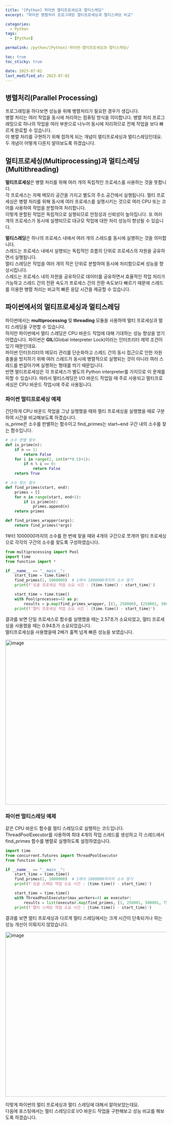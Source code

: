 ```yaml
---
title: "[Python] 파이썬 멀티프로세싱과 멀티스레딩"
excerpt: "파이썬 병렬처리 프로그래밍 멀티프로세싱과 멀티스레딩 비교"

categories:
  - Python
tags:
  - [Python]

permalink: /python/[Python]-파이썬-멀티프로세싱과-멀티스레딩/

toc: true
toc_sticky: true

date: 2023-07-02
last_modified_at: 2023-07-02
---
```


## 병렬처리(Parallel Processing)

프로그래밍을 하다보면 성능을 위해 병렬처리가 필요한 경우가 생깁니다. <br>
병렬 처리는 여러 작업을 동시에 처리하는 컴퓨팅 방식을 의미합니다. 병렬 처리 프로그래밍으로 하나의 작업을 여러 부분으로 나누어 동시에 처리하므로 전체 작업을 보다 빠르게 완료할 수 있습니다. <br>
이 병렬 처리를 구현하기 위해 접하게 되는 개념이 멀티프로세싱과 멀티스레딩인데요. 두 개념이 어떻게 다른지 알아보도록 하겠습니다. <br>


## 멀티프로세싱(Multiprocessing)과 멀티스레딩(Multithreading)

**멀티프로세싱**은 병렬 처리를 위해 여러 개의 독립적인 프로세스를 사용하는 것을 뜻합니다.  
각 프로세스는 자체 메모리 공간을 가지고 별도의 주소 공간에서 실행됩니다. 멀티 프로세싱은 병렬 처리를 위해 동시에 여러 프로세스를 실행시키는 것으로 여러 CPU 또는 코어를 사용하여 작업을 분할하여 처리합니다.  
이렇게 분할된 작업은 독립적으로 실행되므로 안정성과 신뢰성이 높아집니다. 또 여러 개의 프로세스가 동시에 실행되므로 대규모 작업에 대한 처리 성능이 향상될 수 있습니다.  


**멀티스레딩**은 하나의 프로세스 내에서 여러 개의 스레드를 동시에 실행하는 것을 의미합니다.  
스레드는 프로세스 내에서 실행되는 독립적인 흐름의 단위로 프로세스의 자원을 공유하면서 실행됩니다.  
멀티 스레딩은 작업을 여러 개의 작은 단위로 분할하여 동시에 처리함으로써 성능을 향상시킵니다.  
스레드는 프로세스 내의 자원을 공유하므로 데이터를 공유하면서 효율적인 작업 처리가 가능하고 스레드 간의 전환 속도가 프로세스 간의 전환 속도보다 빠르기 때문에 스레드를 이용한 병렬 처리는 비교적 빠른 응답 시간을 제공할 수 있습니다.

## 파이썬에서의 멀티프로세싱과 멀티스레딩

파이썬에서는 **multiprocessing** 및 **threading** 모듈을 사용하여 멀티 프로세싱과 멀티 스레딩을 구현할 수 있습니다.  
하지만 파이썬에서 멀티 스레딩은 CPU 바운드 작업에 대해 기대하는 성능 향상을 얻기 어렵습니다. 파이썬은 **GIL**(Global Interpreter Lock)이라는 인터프리터 제약 조건이 있기 때문인데요.  
파이썬 인터프리터의 메모리 관리를 단순화하고 스레드 간의 동시 접근으로 인한 자원 충돌을 방지하기 위해 여러 스레드가 동시에 병렬적으로 실행되는 것이 아니라 여러 스레드를 번갈아가며 실행하는 형태를 띄기 때문입니다.  
반면 멀티프로세싱은 각 프로세스가 별도의 Python interpreter를 가지므로 이 문제를 피할 수 있습니다. 따라서 멀티스레딩은 I/O 바운드 작업일 때 주로 사용되고 멀티프로세싱은 CPU 바운드 작업시에 주로 사용됩니다.

### 파이썬 멀티프로세싱 예제

간단하게 CPU 바운드 작업을 그냥 실행했을 때와 멀티 프로세싱을 실행했을 때로 구분하여 시간을 비교해보도록 하겠습니다.  
is_prime은 소수를 판별하는 함수이고 find_primes는 start~end 구간 내의 소수를 찾는 함수입니다.  

```python
# 소수 판별 함수
def is_prime(n):
    if n == 1:
        return False
    for i in range(2, int(n**0.5)+1):
        if n % i == 0:
            return False
    return True

# 소수 찾는 함수
def find_primes(start, end):
    primes = []
    for n in range(start, end+1):
        if is_prime(n):
            primes.append(n)
    return primes

def find_primes_wrapper(args):
    return find_primes(*args)
```


1부터 1000000까지의 소수를 한 번에 찾을 때와 4개의 구간으로 쪼개어 멀티 프로세싱으로 각각의 구간의 소수를 찾도록 구성하였습니다.
```python
from multiprocessing import Pool
import time
from function import *

if __name__ == "__main__":
    start_time = time.time()
    find_primes(1, 1000000)  # 1에서 1000000까지의 소수 찾기
    print(f'싱글 프로세싱 작업 소요 시간 : {time.time() - start_time}')

    start_time = time.time()
    with Pool(processes=4) as p:
        results = p.map(find_primes_wrapper, [(1, 250000), (250001, 500000), (500001, 750000), (750001, 1000000)])
    print(f'멀티 프로세싱 작업 소요 시간 : {time.time() - start_time}')
```

결과를 보면 단일 프로세스로 함수를 실행했을 때는 2.57초가 소요되었고, 멀티 프로세싱을 사용했을 때는 0.94초가 소요되었습니다.  
멀티프로세싱을 사용했을때 2배가 훌쩍 넘게 빠른 성능을 보였습니다.

<img width="515" alt="image" src="https://github.com/zisu17/zisu17.github.io/assets/108858121/2ab74197-c694-4064-a780-720025400815">

### 파이썬 멀티스레딩 예제

같은 CPU 바운드 함수를 멀티 스레딩으로 실행하는 코드입니다. ThreadPoolExecutor를 사용하여 최대 4개의 작업 스레드를 생성하고 각 스레드에서 find_primes 함수를 병렬로 실행하도록 설정하였습니다.
```python
import time
from concurrent.futures import ThreadPoolExecutor
from function import *

if __name__ == "__main__":
    start_time = time.time()
    find_primes(1, 1000000)  # 1에서 1000000까지의 소수 찾기
    print(f'싱글 스레딩 작업 소요 시간 : {time.time() - start_time}')

    start_time = time.time()
    with ThreadPoolExecutor(max_workers=4) as executor:
        results = list(executor.map(find_primes, [1, 250001, 500001, 750001], [250000, 500000, 750000, 1000000]))
    print(f'멀티 스레딩 작업 소요 시간 : {time.time() - start_time}')
```

결과를 보면 멀티 프로세싱과 다르게 멀티 스레딩에서는 크게 시간이 단축되거나 하는 성능 개선이 이뤄지지 않았습니다.

<img width="514" alt="image" src="https://github.com/zisu17/zisu17.github.io/assets/108858121/a1391210-7a32-4493-938b-4c8768e505bc">

이렇게 파이썬의 멀티 프로세싱과 멀티 스레딩에 대해서 알아보았는데요.  
다음에 포스팅에서는 멀티 스레딩으로 I/O 바운드 작업을 구현해보고 성능 비교를 해보도록 하겠습니다.
